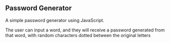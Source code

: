 ## Password Generator

A simple password generator using JavaScript.

The user can input a word, and they will receive a password generated from that word, with random characters dotted between the original letters
